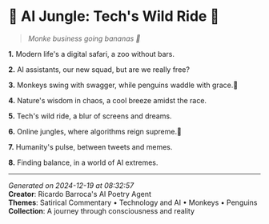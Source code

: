 # 🐧 AI Jungle: Tech's Wild Ride 🐒

> *Monke business going bananas 🐒*

**1.** Modern life's a digital safari, a zoo without bars.


**2.** AI assistants, our new squad, but are we really free?


**3.** Monkeys swing with swagger, while penguins waddle with grace.🐧


**4.** Nature's wisdom in chaos, a cool breeze amidst the race.


**5.** Tech's wild ride, a blur of screens and dreams.


**6.** Online jungles, where algorithms reign supreme.🤖


**7.** Humanity's pulse, between tweets and memes.


**8.** Finding balance, in a world of AI extremes.



---

*Generated on 2024-12-19 at 08:32:57*  
**Creator**: Ricardo Barroca's AI Poetry Agent  
**Themes**: Satirical Commentary • Technology and AI • Monkeys • Penguins  
**Collection**: A journey through consciousness and reality